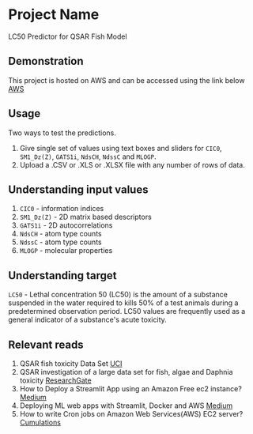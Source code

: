 # Project Name

LC50 Predictor for QSAR Fish Model

## Demonstration

This project is hosted on AWS and can be accessed using the link below
[AWS](http://52.33.75.17:8501)

## Usage

Two ways to test the predictions.
1. Give single set of values using text boxes and sliders for `CIC0`, `SM1_Dz(Z)`, `GATS1i`, `NdsCH`, `NdssC` and `MLOGP`.
2. Upload a .CSV or .XLS or .XLSX file with any number of rows of data.

## Understanding input values

1. `CIC0` - information indices
2. `SM1_Dz(Z)` - 2D matrix based descriptors
3. `GATS1i` -  2D autocorrelations
4. `NdsCH` - atom type counts
5. `NdssC` - atom type counts
6. `MLOGP` - molecular properties

## Understanding target

`LC50` - Lethal concentration 50 (LC50) is the amount of a substance suspended in the water required to kills 50% of a test animals during a predetermined observation period. LC50 values are frequently used as a general indicator of a substance's acute toxicity.

## Relevant reads

1. QSAR fish toxicity Data Set [UCI](https://archive.ics.uci.edu/ml/datasets/QSAR+fish+toxicity)
2. QSAR investigation of a large data set for fish, algae and Daphnia toxicity [ResearchGate](https://www.researchgate.net/publication/8061505_QSAR_investigation_of_a_large_data_set_for_fish_algae_and_Daphnia_toxicity)
3. How to Deploy a Streamlit App using an Amazon Free ec2 instance? [Medium](https://towardsdatascience.com/how-to-deploy-a-streamlit-app-using-an-amazon-free-ec2-instance-416a41f69dc3)
4. Deploying ML web apps with Streamlit, Docker and AWS [Medium](https://medium.com/usf-msds/deploying-web-app-with-streamlit-docker-and-aws-72b0d4dbcf77)
5. How to write Cron jobs on Amazon Web Services(AWS) EC2 server? [Cumulations](https://www.cumulations.com/blogs/37/How-to-write-Cron-jobs-on-Amazon-Web-ServicesAWS-EC2-server)
